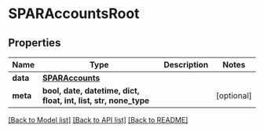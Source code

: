 # SPARAccountsRoot


## Properties
Name | Type | Description | Notes
------------ | ------------- | ------------- | -------------
**data** | [**SPARAccounts**](SPARAccounts.md) |  | 
**meta** | **bool, date, datetime, dict, float, int, list, str, none_type** |  | [optional] 

[[Back to Model list]](../README.md#documentation-for-models) [[Back to API list]](../README.md#documentation-for-api-endpoints) [[Back to README]](../README.md)


